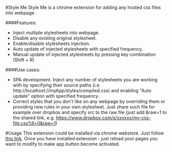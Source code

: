 #Style Me
Style Me is a chrome extension for adding any hosted css files into webpage. 

####Features:
 - Inject multiple stylesheets into webpage.
 - Disable any existing original stylesheet.
 - Enable/disable stylesheets injection.
 - Auto update of injected stylesheets with specified frequency.
 - Manual update of injected stylesheets by pressing key combination (Shift + R)

####Use cases:
  - SPA development. Inject any number of stylesheets you are working with by specifying their source paths (i.e. http://localhost://myApp/styles/compiled.css) and enabling "Auto update" option with specified frequency.
  - Correct styles that you don't like on any webpage by overriding them or providing new rules in your own stylesheet. Just share such file for example over dropbox and specify src to the raw file (just add &raw=1 to the shared link, e.g. https://www.dropbox.com/s/xxxxxx/my-css-file.css?dl=0&raw=1)

#Usage
This extension could be installed via chrome webstore. 
Just follow <a target="_blank" href="https://chrome.google.com/webstore/detail/style-me/ihhjaipabfigpfdpggebhbginjbolkbh">this link</a>.
Once you have installed extension - just reload your pages you want to modify to make app button become activated.








